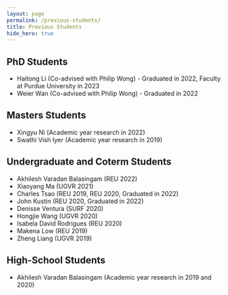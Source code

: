 ```yaml
---
layout: page
permalink: /previous-students/
title: Previous Students
hide_hero: true
---
```


## PhD Students
- Haitong Li (Co-advised with Philip Wong) - Graduated in 2022, Faculty at Purdue University in 2023
- Weier Wan (Co-advised with Philip Wong) - Graduated in 2022

## Masters Students
- Xingyu Ni (Academic year research in 2022)
- Swathi Vish Iyer (Academic year research in 2019)

## Undergraduate and Coterm Students
- Akhilesh Varadan Balasingam (REU 2022)
- Xiaoyang Ma (UGVR 2021)
- Charles Tsao (REU 2019, REU 2020, Graduated in 2022)
- John Kustin (REU 2020, Graduated in 2022)
- Denisse Ventura (SURF 2020)
- Hongjie Wang (UGVR 2020)
- Isabela David Rodrigues (REU 2020)
- Makena Low (REU 2019)
- Zheng Liang (UGVR 2019)

## High-School Students
- Akhilesh Varadan Balasingam (Academic year research in 2019 and 2020)
